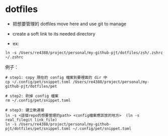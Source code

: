 # dotfiles

- 把想要管理的 dotfiles move here and use git to manage

- create a soft link to its needed directory
- ex:
```shell
ln -s /Users/re4388/project/personal/my-github-pjt/dotfiles/zsh/.zshrc ~/.zshrc

```





例子：
```shell
# step1: copy 現在的 config 檔案到要裡面的 dir 中
cp ~/.config/pet/snippet.toml /Users/re4388/project/personal/my-github-pjt/dotfiles/pet

# step2: 砍掉 config 檔案
rm ~/.config/pet/snippet.toml

# step3: 建立軟連接 
ln -s <這個repo的想要管理的path> <config檔案應該放的地方>  (ln -s real_filegit link_file)
ln -s /Users/re4388/project/personal/my-github-pjt/dotfiles/pet/snippet.toml ~/.config/pet/snippet.toml

```


